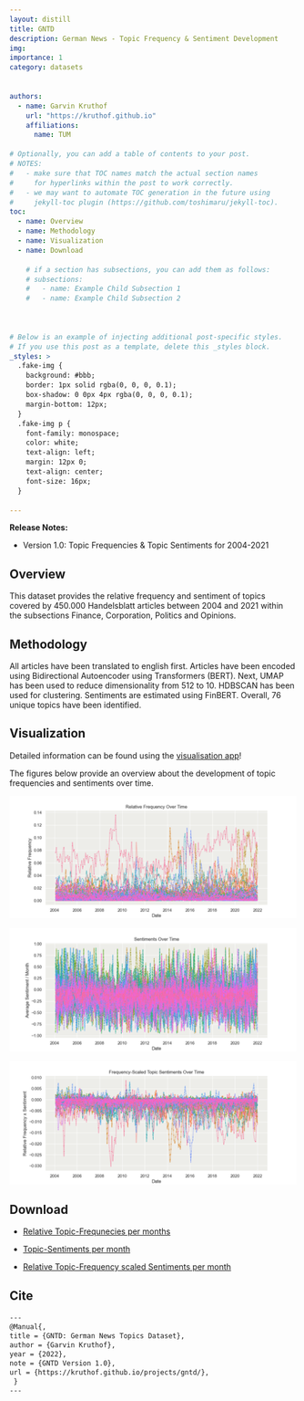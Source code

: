 ```yaml
---
layout: distill
title: GNTD
description: German News - Topic Frequency & Sentiment Development
img: 
importance: 1
category: datasets


authors:
  - name: Garvin Kruthof
    url: "https://kruthof.github.io"
    affiliations:
      name: TUM

# Optionally, you can add a table of contents to your post.
# NOTES:
#   - make sure that TOC names match the actual section names
#     for hyperlinks within the post to work correctly.
#   - we may want to automate TOC generation in the future using
#     jekyll-toc plugin (https://github.com/toshimaru/jekyll-toc).
toc:
  - name: Overview
  - name: Methodology
  - name: Visualization
  - name: Download

    # if a section has subsections, you can add them as follows:
    # subsections:
    #   - name: Example Child Subsection 1
    #   - name: Example Child Subsection 2



# Below is an example of injecting additional post-specific styles.
# If you use this post as a template, delete this _styles block.
_styles: >
  .fake-img {
    background: #bbb;
    border: 1px solid rgba(0, 0, 0, 0.1);
    box-shadow: 0 0px 4px rgba(0, 0, 0, 0.1);
    margin-bottom: 12px;
  }
  .fake-img p {
    font-family: monospace;
    color: white;
    text-align: left;
    margin: 12px 0;
    text-align: center;
    font-size: 16px;
  }

---
```


**Release Notes:**
- Version 1.0: Topic Frequencies & Topic Sentiments for 2004-2021


## Overview

This dataset provides the relative frequency and sentiment of topics covered by 450.000 Handelsblatt articles between 2004 and 2021 within the subsections Finance, Corporation, Politics and Opinions. 

## Methodology

All articles have been translated to english first. Articles have been encoded using Bidirectional Autoencoder using Transformers (BERT). Next, UMAP has been used to reduce dimensionality from 512 to 10. HDBSCAN has been used for clustering. Sentiments are estimated using FinBERT. Overall, 76 unique topics have been identified.

## Visualization
Detailed information can be found using the [visualisation app](https://share.streamlit.io/kruthof/gna/main/app.py)!

The figures below provide an overview about the development of topic frequencies and sentiments over time.

![Frequencies over time ](https://raw.githubusercontent.com/kruthof/kruthof.github.io/master/assets/img/gna/frequencies_over_time.png)

![Sentiments over time ](https://raw.githubusercontent.com/kruthof/kruthof.github.io/master/assets/img/gna/Sentiments_over_time.png)

![Frequency-Scales Sentiments over time ](https://raw.githubusercontent.com/kruthof/kruthof.github.io/bc33ea7f04939c9406db82bade80027002f6b5e1/assets/img/gna/Frequency_Sentiments_over_time.png)


## Download
- [Relative Topic-Frequnecies per months](https://raw.githubusercontent.com/kruthof/kruthof.github.io/master/assets/data/gntd/GNTD_Relative_Frequency.csv)

- [Topic-Sentiments per month](https://raw.githubusercontent.com/kruthof/kruthof.github.io/master/assets/data/gntd/GNTD_Sentiment.csv)

- [Relative Topic-Frequency scaled Sentiments per month](https://raw.githubusercontent.com/kruthof/kruthof.github.io/master/assets/data/gntd/GNTD_Relative_Frequency_Scaled_Sentiment.csv)

## Cite

    ---
    @Manual{,
    title = {GNTD: German News Topics Dataset},
    author = {Garvin Kruthof},
    year = {2022},
    note = {GNTD Version 1.0},
    url = {https://kruthof.github.io/projects/gntd/},
     }
    ---